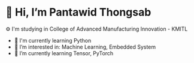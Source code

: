 # 👋 Hi, I’m Pantawid Thongsab
⚙️ I'm studying in College of Advanced Manufacturing Innovation - KMITL

- 📖 I'm currently learning Python
- 👀 I’m interested in: Machine Learning, Embedded System
- 🌱 I’m currently learning Tensor, PyTorch

<!---
NoeyPantawid/NoeyPantawid is a ✨ special ✨ repository because its `README.md` (this file) appears on your GitHub profile.
You can click the Preview link to take a look at your changes.
--->
